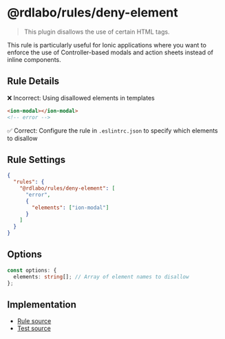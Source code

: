 # @rdlabo/rules/deny-element

> This plugin disallows the use of certain HTML tags.

This rule is particularly useful for Ionic applications where you want to enforce the use of Controller-based modals and action sheets instead of inline components.

## Rule Details

❌ Incorrect: Using disallowed elements in templates

```html
<ion-modal></ion-modal>
<!-- error -->
```

✅ Correct: Configure the rule in `.eslintrc.json` to specify which elements to disallow

## Rule Settings

```json
{
  "rules": {
    "@rdlabo/rules/deny-element": [
      "error",
      {
        "elements": ["ion-modal"]
      }
    ]
  }
}
```

## Options

```ts
const options: {
  elements: string[]; // Array of element names to disallow
};
```

## Implementation

- [Rule source](../../src/rules/deny-element.ts)
- [Test source](../../tests/rules/deny-element.ts)
